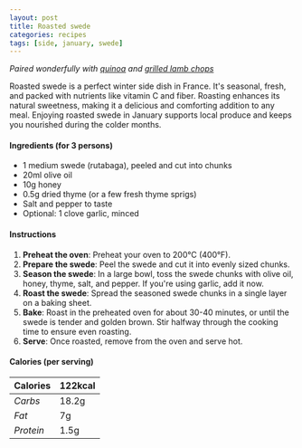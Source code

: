 ```yaml
---
layout: post
title: Roasted swede
categories: recipes
tags: [side, january, swede]
---
```


*Paired wonderfully with <a href="/recipes/quinoa">quinoa</a> and <a href="/recipes/grilled-lamb-chops">grilled lamb chops</a>*

Roasted swede is a perfect winter side dish in France. It's seasonal, fresh, and packed with nutrients like vitamin C and fiber. Roasting enhances its natural sweetness, making it a delicious and comforting addition to any meal. Enjoying roasted swede in January supports local produce and keeps you nourished during the colder months.

#### Ingredients (for 3 persons)
- 1 medium swede (rutabaga), peeled and cut into chunks
- 20ml olive oil
- 10g honey
- 0.5g dried thyme (or a few fresh thyme sprigs)
- Salt and pepper to taste
- Optional: 1 clove garlic, minced

#### Instructions
1. **Preheat the oven**: Preheat your oven to 200°C (400°F).
2. **Prepare the swede**: Peel the swede and cut it into evenly sized chunks.
3. **Season the swede**: In a large bowl, toss the swede chunks with olive oil, honey, thyme, salt, and pepper. If you're using garlic, add it now.
4. **Roast the swede**: Spread the seasoned swede chunks in a single layer on a baking sheet.
5. **Bake**: Roast in the preheated oven for about 30-40 minutes, or until the swede is tender and golden brown. Stir halfway through the cooking time to ensure even roasting.
6. **Serve**: Once roasted, remove from the oven and serve hot.

#### Calories (per serving)

| **Calories** | 122kcal |
| ----------- | ----------- |
| *Carbs* | 18.2g |
| *Fat* | 7g |
| *Protein* | 1.5g |